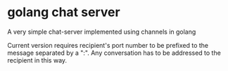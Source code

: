# golang chat server

A very simple chat-server implemented using channels in golang

Current version requires recipient's port number to be prefixed to the message separated by a ":".
Any conversation has to be addressed to the recipient in this way.

